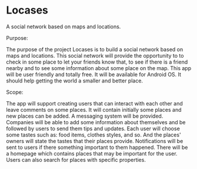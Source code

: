 # Locases
A social network based on maps and locations.

Purpose: 

The purpose of the project Locases is to build a social network based on maps and locations. This social network will provide the opportunity to to check in some place to let your friends know that, to see if there is a friend nearby and to see some information about some place on the map. This app will be user friendly and totally free. It will be available for Android OS. It should help getting the world a smaller and better place. 


Scope:

The app will support creating users that can interact with each other and leave comments on some places. It will contain initially some places and new places can be added. A messaging system will be provided. Companies will be able to add some information about themselves and be followed by users to send them tips and updates. Each user will choose some tastes such as: food items, clothes styles, and so. And the places' owners will state the tastes that their places provide. Notifications will be sent to users if there something important to them happened. There will be a homepage which contains places that may be important for the user. Users can also search for places with specific properties. 
